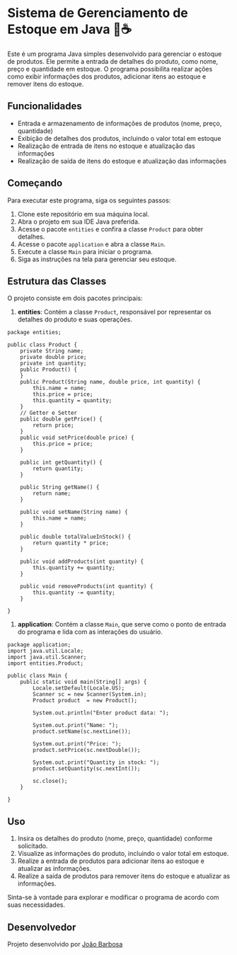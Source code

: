 # Sistema de Gerenciamento de Estoque em Java 📜☕

Este é um programa Java simples desenvolvido para gerenciar o estoque de produtos. Ele permite a entrada de detalhes do produto, como nome, preço e quantidade em estoque. O programa possibilita realizar ações como exibir informações dos produtos, adicionar itens ao estoque e remover itens do estoque.

## Funcionalidades

- Entrada e armazenamento de informações de produtos (nome, preço, quantidade)
- Exibição de detalhes dos produtos, incluindo o valor total em estoque
- Realização de entrada de itens no estoque e atualização das informações
- Realização de saída de itens do estoque e atualização das informações

## Começando

Para executar este programa, siga os seguintes passos:

1. Clone este repositório em sua máquina local.
2. Abra o projeto em sua IDE Java preferida.
3. Acesse o pacote `entities` e confira a classe `Product` para obter detalhes.
4. Acesse o pacote `application` e abra a classe `Main`.
5. Execute a classe `Main` para iniciar o programa.
6. Siga as instruções na tela para gerenciar seu estoque.

## Estrutura das Classes

O projeto consiste em dois pacotes principais:

1. **entities**: Contém a classe `Product`, responsável por representar os detalhes do produto e suas operações.

```
package entities;

public class Product {
	private String name;
	private double price;
	private int quantity;
	public Product() {
	}
	public Product(String name, double price, int quantity) {
		this.name = name;
		this.price = price;
		this.quantity = quantity;
	}
	// Getter e Setter
	public double getPrice() {
		return price;
	}
	public void setPrice(double price) {
		this.price = price;
	}

	public int getQuantity() {
		return quantity;
	}

	public String getName() {
		return name;
	}

	public void setName(String name) {
		this.name = name;
	}
	
	public double totalValueInStock() {
		return quantity * price;
	}

	public void addProducts(int quantity) {
		this.quantity += quantity;
	}

	public void removeProducts(int quantity) {
		this.quantity -= quantity;
	}

}
```

1. **application**: Contém a classe `Main`, que serve como o ponto de entrada do programa e lida com as interações do usuário.

```
package application;
import java.util.Locale;
import java.util.Scanner;
import entities.Product;

public class Main {
	public static void main(String[] args) {
		Locale.setDefault(Locale.US);
		Scanner sc = new Scanner(System.in);
		Product product  = new Product();
		
		System.out.println("Enter product data: ");
		
		System.out.print("Name: ");
		product.setName(sc.nextLine());
		
		System.out.print("Price: ");
		product.setPrice(sc.nextDouble());
		
		System.out.print("Quantity in stock: ");
		product.setQuantity(sc.nextInt());
		
		sc.close();
	}

}
```

## Uso

1. Insira os detalhes do produto (nome, preço, quantidade) conforme solicitado.
2. Visualize as informações do produto, incluindo o valor total em estoque.
3. Realize a entrada de produtos para adicionar itens ao estoque e atualizar as informações.
4. Realize a saída de produtos para remover itens do estoque e atualizar as informações.

Sinta-se à vontade para explorar e modificar o programa de acordo com suas necessidades.

## Desenvolvedor

Projeto desenvolvido por [João Barbosa](https://joaosbarbosa.com.br/)